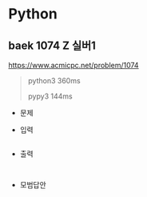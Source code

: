 # Python

## baek 1074 Z 실버1

https://www.acmicpc.net/problem/1074



> python3 360ms
>
> pypy3 144ms



* 문제

  > 

* 입력

  > 
  >
  > ```bash
  >
  > ```
  
* 출력

  > 
  >
  > ```bash
  > 
  > ```



```python

```

> 



* 모범답안

  ```python
  
  ```

  > 